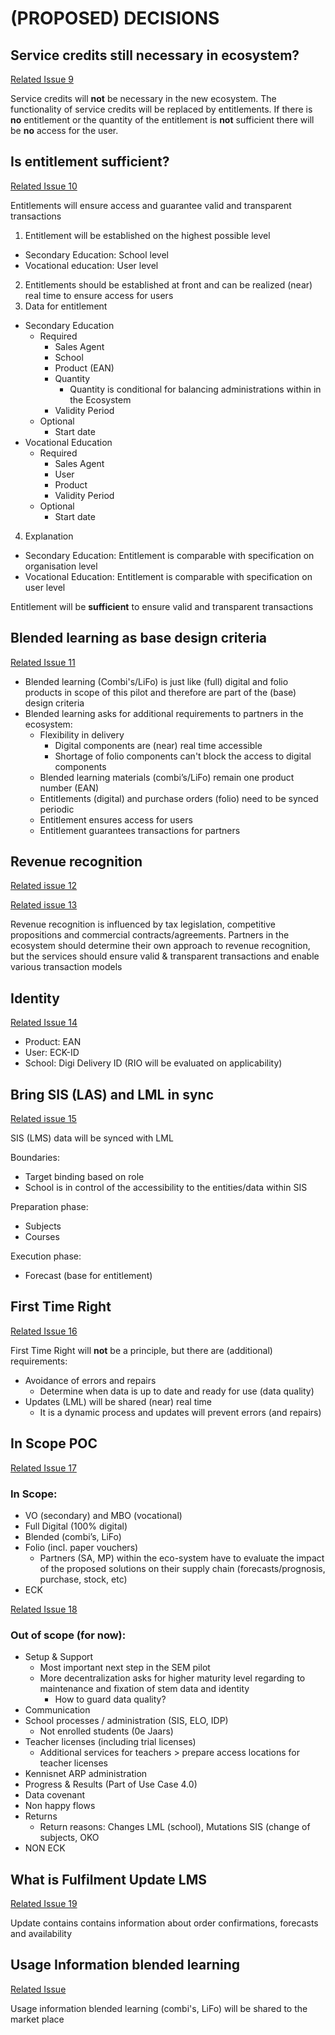 # (PROPOSED) DECISIONS

## Service credits still necessary in ecosystem?
[Related Issue 9](https://github.com/stichtingsem/functional-overview/issues/9)

Service credits will **not** be necessary in the new ecosystem. The functionality of service credits will be replaced by entitlements. If there is **no** entitlement or the quantity of the entitlement is **not** sufficient there will be **no** access for the user.

## Is entitlement sufficient?
[Related Issue 10](https://github.com/stichtingsem/functional-overview/issues/10)

Entitlements will ensure access and guarantee valid and transparent transactions

1. Entitlement will be established on the highest possible level
  - Secondary Education: School level
  - Vocational education: User level
2. Entitlements should be established at front and can be realized (near) real time to ensure access for users
3. Data for entitlement
  - Secondary Education
     - Required 
        - Sales Agent
        - School
        - Product (EAN)
        - Quantity
          - Quantity is conditional for balancing administrations within in the Ecosystem
        - Validity Period
     - Optional
        - Start date
  - Vocational Education
     - Required   
        - Sales Agent
        - User
        - Product
        - Validity Period
     - Optional
        - Start date
4. Explanation
  - Secondary Education: Entitlement is comparable with specification on organisation level
  - Vocational Education: Entitlement is comparable with specification on user level

Entitlement will be **sufficient** to ensure valid and transparent transactions

## Blended learning as base design criteria
[Related Issue 11](https://github.com/stichtingsem/functional-overview/issues/11)

- Blended learning (Combi's/LiFo) is just like (full) digital and folio products in scope of this pilot and therefore are part of the (base) design criteria
- Blended learning asks for additional requirements to partners in the ecosystem:
  - Flexibility in delivery
    - Digital components are (near) real time accessible
    - Shortage of folio components can't block the access to digital components
  - Blended learning materials (combi’s/LiFo) remain one product number (EAN)
  - Entitlements (digital) and purchase orders (folio) need to be synced periodic
  - Entitlement ensures access for users
  - Entitlement guarantees transactions for partners

## Revenue recognition
[Related issue 12](https://github.com/stichtingsem/functional-overview/issues/12)

[Related issue 13](https://github.com/stichtingsem/functional-overview/issues/13)

Revenue recognition is influenced by tax legislation, competitive propositions and commercial contracts/agreements. Partners in the ecosystem should determine their own approach to revenue recognition, but the services should ensure valid & transparent transactions and enable various transaction models

## Identity
[Related Issue 14](https://github.com/stichtingsem/functional-overview/issues/14)

- Product: EAN
- User: ECK-ID
- School: Digi Delivery ID (RIO will be evaluated on applicability)

## Bring SIS (LAS) and LML in sync
[Related issue 15](https://github.com/stichtingsem/functional-overview/issues/15)

SIS (LMS) data will be synced with LML

Boundaries:
- Target binding based on role
- School is in control of the accessibility to the entities/data within SIS

Preparation phase:
- Subjects
- Courses

Execution phase:
- Forecast (base for entitlement)

## First Time Right
[Related Issue 16](https://github.com/stichtingsem/functional-overview/issues/16)

First Time Right will **not** be a principle, but there are (additional) requirements:
- Avoidance of errors and repairs
    - Determine when data is up to date and ready for use (data quality)
- Updates (LML) will be shared (near) real time
    - It is a dynamic process and updates will prevent errors (and repairs)
    
## In Scope POC
[Related Issue 17](https://github.com/stichtingsem/functional-overview/issues/17)

### In Scope:
- VO (secondary) and MBO (vocational)
- Full Digital (100% digital)
- Blended (combi’s, LiFo)
- Folio (incl. paper vouchers)
    - Partners (SA, MP) within the eco-system have to evaluate the impact of the proposed solutions on their supply chain (forecasts/prognosis, purchase, stock, etc)
- ECK

[Related Issue 18](https://github.com/stichtingsem/functional-overview/issues/18)

### Out of scope (for now):
- Setup & Support
    - Most important next step in the SEM pilot
    - More decentralization asks for higher maturity level regarding to maintenance and fixation of stem data and identity 
      - How to guard data quality?
- Communication 
- School processes / administration (SIS, ELO, IDP)
    - Not enrolled students (0e Jaars)
- Teacher licenses (including trial licenses)
    - Additional services for teachers > prepare access locations for teacher licenses
- Kennisnet ARP administration
- Progress & Results (Part of Use Case 4.0)
- Data covenant 
- Non happy flows
- Returns
    - Return reasons: Changes LML (school), Mutations SIS (change of subjects, OKO
- NON ECK

## What is Fulfilment Update LMS
[Related Issue 19](https://github.com/stichtingsem/functional-overview/issues/19)

Update contains contains information about order confirmations, forecasts and availability

## Usage Information blended learning
[Related Issue](https://github.com/stichtingsem/functional-overview/issues/20)

Usage information blended learning (combi's, LiFo) will be shared to the market place
